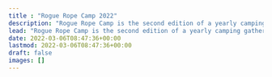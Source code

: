 ```yaml
---
title : "Rogue Rope Camp 2022"
description: "Rogue Rope Camp is the second edition of a yearly camping gathering of kinkers, main focus is rope, but other fun activities are welcome as well."
lead: "Rogue Rope Camp is the second edition of a yearly camping gathering of kinkers, main focus is rope, but other fun activities are welcome as well."
date: 2022-03-06T08:47:36+00:00
lastmod: 2022-03-06T08:47:36+00:00
draft: false
images: []
---
```

